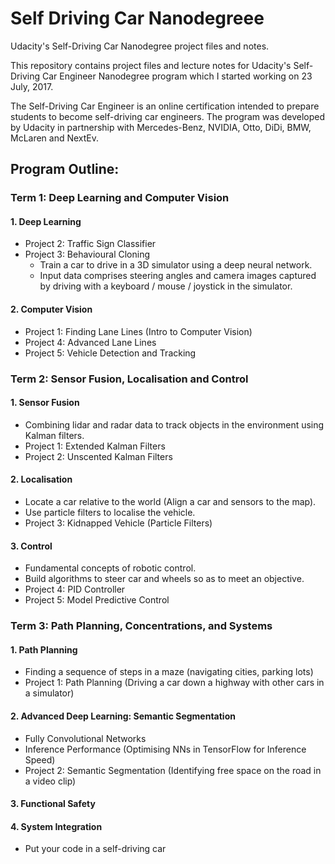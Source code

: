 # Self Driving Car Nanodegreee
Udacity's Self-Driving Car Nanodegree project files and notes.

This repository contains project files and lecture notes for Udacity's Self-Driving Car Engineer Nanodegree program which I started working on 23 July, 2017.

The Self-Driving Car Engineer is an online certification intended to prepare students to become self-driving car engineers. The program was developed by Udacity in partnership with  Mercedes-Benz, NVIDIA, Otto, DiDi, BMW, McLaren and NextEv.


## Program Outline:
### Term 1: Deep Learning and Computer Vision


#### 1. Deep Learning
- Project 2: Traffic Sign Classifier
- Project 3: Behavioural Cloning
    - Train a car to drive in a 3D simulator using a deep neural network. 
    - Input data comprises steering angles and camera images captured by driving with a keyboard / mouse / joystick in the simulator.

#### 2. Computer Vision
- Project 1: Finding Lane Lines (Intro to Computer Vision)
- Project 4: Advanced Lane Lines
- Project 5: Vehicle Detection and Tracking


### Term 2: Sensor Fusion, Localisation and Control

#### 1. Sensor Fusion
- Combining lidar and radar data to track objects in the environment using Kalman filters.
- Project 1: Extended Kalman Filters
- Project 2: Unscented Kalman Filters

#### 2. Localisation
- Locate a car relative to the world (Align a car and sensors to the map).
- Use particle filters to localise the vehicle.
- Project 3: Kidnapped Vehicle (Particle Filters)

#### 3. Control
- Fundamental concepts of robotic control.
- Build algorithms to steer car and wheels so as to meet an objective.
- Project 4: PID Controller
- Project 5: Model Predictive Control


### Term 3: Path Planning, Concentrations, and Systems
#### 1. Path Planning
- Finding a sequence of steps in a maze (navigating cities, parking lots)
- Project 1: Path Planning (Driving a car down a highway with other cars in a simulator)

#### 2. Advanced Deep Learning: Semantic Segmentation
- Fully Convolutional Networks
- Inference Performance (Optimising NNs in TensorFlow for Inference Speed)
- Project 2: Semantic Segmentation (Identifying free space on the road in a video clip)

#### 3. Functional Safety

#### 4. System Integration
- Put your code in a self-driving car

